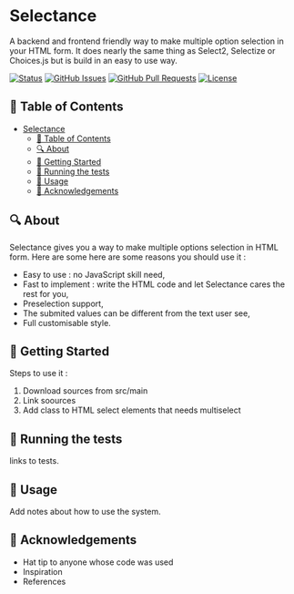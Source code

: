 # Selectance

A backend and frontend friendly way to make multiple option selection in your HTML form. It does nearly the same thing as Select2, Selectize or Choices.js but is build in an easy to use way.

[![Status](https://img.shields.io/badge/status-active-success.svg)](Status)
[![GitHub Issues](https://img.shields.io/github/issues/JeanKouss/selectance.svg)](https://github.com/JeanKouss/selectance/issues)
[![GitHub Pull Requests](https://img.shields.io/github/issues-pr/JeanKouss/selectance.svg)](https://github.com/JeanKouss/selectance/pulls)
[![License](https://img.shields.io/badge/license-MIT-blue.svg)](/LICENSE)

## 📝 Table of Contents

- [Selectance](#selectance)
  - [📝 Table of Contents](#-table-of-contents)
  - [🔍 About ](#-about-)
  - [🏁 Getting Started ](#-getting-started-)
  - [🔧 Running the tests ](#-running-the-tests-)
  - [🎈 Usage ](#-usage-)
  - [🎉 Acknowledgements ](#-acknowledgements-)

## 🔍 About <a id = "about"></a>

Selectance gives you a way to make multiple options selection in HTML form. Here are some here are some reasons you should use it :

- Easy to use : no JavaScript skill need,
- Fast to implement : write the HTML code and let Selectance cares the rest for you,
- Preselection support,
- The submited values can be different from the text user see,
- Full customisable style.

## 🏁 Getting Started <a id = "getting_started"></a>

Steps to use it :

1. Download sources from src/main
2. Link soources
3. Add class to HTML select elements that needs multiselect

## 🔧 Running the tests <a name = "tests"></a>

links to tests.

## 🎈 Usage <a name="usage"></a>
Add notes about how to use the system.

## 🎉 Acknowledgements <a name = "acknowledgement"></a>
- Hat tip to anyone whose code was used
- Inspiration
- References

